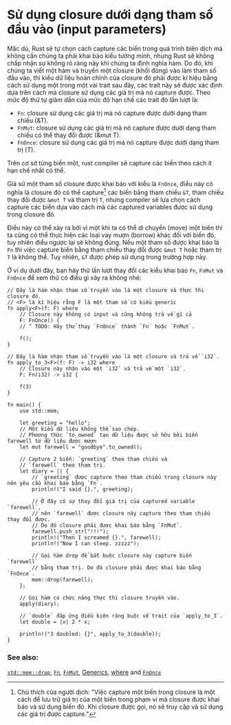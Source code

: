 # Sử dụng closure dưới dạng tham số đầu vào (input parameters)

Mặc dù, Rust sẽ tự chọn cách capture các biến trong quá trình biên dịch mà không cần chúng ta phải khai báo kiểu tường minh,
nhưng Rust sẽ không chấp nhận sự không rõ ràng này khi chúng ta định nghĩa hàm. Do đó, khi chúng ta viết một hàm và
truyền một closure (khối đóng) vào làm tham số đầu vào, thì kiểu dữ liệu hoàn chỉnh của closure đó phải được kí hiệu bằng cách sử dụng một trong
một vài trait sau đây, các trait này sẽ được xác định dựa trên cách mà closure sử dụng các giá trị mà nó capture được.
Theo mức độ thứ tự giảm dần của mức độ hạn chế các trait đó lần lượt là:

- `Fn`: closure sử dụng các giá trị mà nó capture được dưới dạng tham chiếu (&T).
- `FnMut`: closure sử dụng các giá trị mà nó capture được dưới dạng tham chiếu có thể thay đổi được (&mut T).
- `FnOnce`: closure sử dụng các giá trị mà nó capture được dưới dạng tham trị (T).

Trên cơ sở từng biến một, rust compiler sẽ capture các biến theo cách ít hạn chế nhất có thể.

Giả sử một tham số closure được khai báo với kiểu là `FnOnce`, điều này có nghĩa là closure đó có thể capture[^†] các biến bằng tham chiếu `&T`, tham chiếu thay đổi được `&mut T` và tham trị `T`,
nhưng compiler sẽ lựa chọn cách capture các biến dựa vào cách mà các captured variables được sử dụng trong closure đó.

Điều này có thể xảy ra bởi vì một khi ta có thể di chuyển (move) một biến thì ta cũng có thể thực hiện các loại vay mượn (borrow) khác đối với biến đó,
tuy nhiên điều ngược lại sẽ không đúng. Nếu một tham số được khai báo là `Fn` thì việc capture biến bằng tham chiếu thay đổi được `&mut T` hoặc tham trị `T` là không thể.
Tuy nhiên, `&T` được phép sử dụng trong trường hợp này.

Ở ví dụ dưới đây, bạn hãy thử lần lượt thay đổi các kiểu khai báo `Fn`, `FnMut` và `FnOnce` để xem thử có điều gì xảy ra không nhé:

```rust,editable
// Đây là hàm nhận tham số truyền vào là một closure và thực thi closure đó.
// <F> là kí hiệu rằng F là một tham số có kiểu generic
fn apply<F>(f: F) where
    // Closure này không có input và cũng không trả về gì cả
    F: FnOnce() {
    // ^ TODO: Hãy thử thay `FnOnce` thành `Fn` hoặc `FnMut`.

    f();
}

// Đây là hàm nhận tham số truyền vào là một closure và trả về `i32`.
fn apply_to_3<F>(f: F) -> i32 where
    // Closure này nhận vào một `i32` và trả về một `i32`.
    F: Fn(i32) -> i32 {

    f(3)
}

fn main() {
    use std::mem;

    let greeting = "hello";
    // Một kiểu dữ liệu không thể sao chép.
    // Phương thức `to_owned` tạo dữ liệu được sở hữu bởi biến farewell từ dữ liệu được mượn
    let mut farewell = "goodbye".to_owned();

    // Capture 2 biến: `greeting` theo tham chiếu và
    // `farewell` theo tham trị.
    let diary = || {
        // `greeting` được capture theo tham chiếu trong closure này nên yêu cầu khai báo bằng `Fn`.
        println!("I said {}.", greeting);

        // Ở đây có sự thay đổi giá trị của captured variable `farewell`,
        // nên `farewell` được closure này capture theo tham chiếu thay đổi được.
        // Do đó closure phải được khai báo bằng `FnMut`.
        farewell.push_str("!!!");
        println!("Then I screamed {}.", farewell);
        println!("Now I can sleep. zzzzz");

        // Gọi hàm drop để bắt buộc closure này capture biến `farewell`
        // bằng tham trị. Do đó closure phải được khai báo bằng `FnOnce`.
        mem::drop(farewell);
    };

    // Gọi hàm có chức năng thực thi closure truyền vào.
    apply(diary);

    // `double` đáp ứng điều kiện ràng buộc về trait của `apply_to_3`.
    let double = |x| 2 * x;

    println!("3 doubled: {}", apply_to_3(double));
}
```

### See also:

[`std::mem::drop`][drop], [`Fn`][fn], [`FnMut`][fnmut], [Generics][generics], [where][where] and [`FnOnce`][fnonce]

[drop]: https://doc.rust-lang.org/std/mem/fn.drop.html
[fn]: https://doc.rust-lang.org/std/ops/trait.Fn.html
[fnmut]: https://doc.rust-lang.org/std/ops/trait.FnMut.html
[fnonce]: https://doc.rust-lang.org/std/ops/trait.FnOnce.html
[generics]: ../../generics.md
[where]: ../../generics/where.md

[^†]:
    Chú thích của người dịch: "Việc capture một biến trong closure là một cách để lưu trữ giá trị của một biến trong phạm vi mà closure được khai báo
    và sử dụng biến đó. Khi closure được gọi, nó sẽ truy cập và sử dụng các giá trị được capture."
